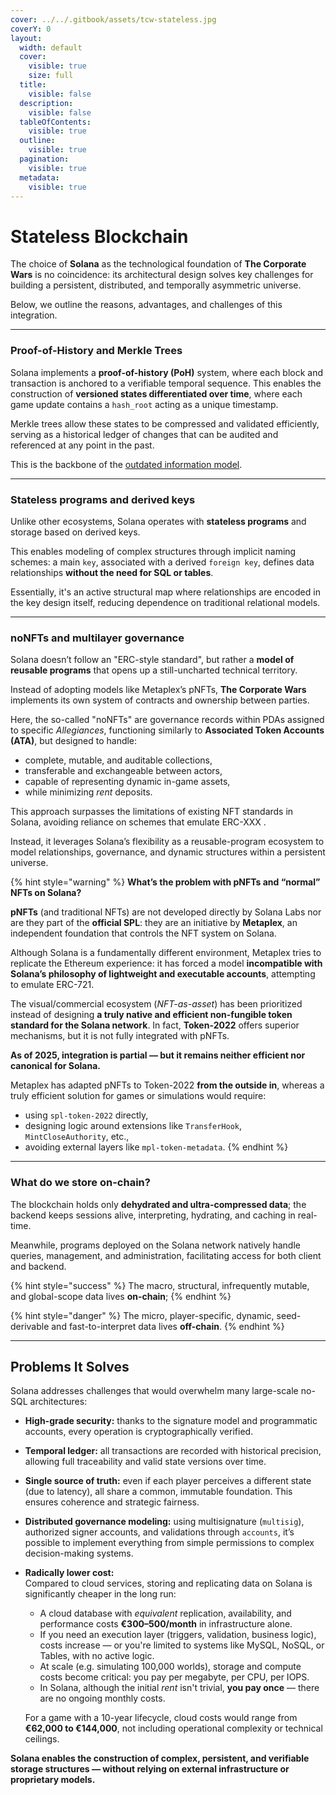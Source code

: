 ```yaml
---
cover: ../../.gitbook/assets/tcw-stateless.jpg
coverY: 0
layout:
  width: default
  cover:
    visible: true
    size: full
  title:
    visible: false
  description:
    visible: false
  tableOfContents:
    visible: true
  outline:
    visible: true
  pagination:
    visible: true
  metadata:
    visible: true
---
```


# Stateless Blockchain

The choice of **Solana** as the technological foundation of **The Corporate Wars** is no coincidence: its architectural design solves key challenges for building a persistent, distributed, and temporally asymmetric universe.

Below, we outline the reasons, advantages, and challenges of this integration.

***

### Proof-of-History and Merkle Trees

Solana implements a **proof-of-history (PoH)** system, where each block and transaction is anchored to a verifiable temporal sequence. This enables the construction of **versioned states differentiated over time**, where each game update contains a `hash_root` acting as a unique timestamp.

Merkle trees allow these states to be compressed and validated efficiently, serving as a historical ledger of changes that can be audited and referenced at any point in the past.

This is the backbone of the [outdated information model](outdated-information-model.md).

***

### Stateless programs and derived keys

Unlike other ecosystems, Solana operates with **stateless programs** and storage based on derived keys.

This enables modeling of complex structures through implicit naming schemes: a main `key`, associated with a derived `foreign key`, defines data relationships **without the need for SQL or tables**.

Essentially, it's an active structural map where relationships are encoded in the key design itself, reducing dependence on traditional relational models.

***

### noNFTs and multilayer governance

Solana doesn’t follow an "ERC-style standard", but rather a **model of reusable programs** that opens up a still-uncharted technical territory.

Instead of adopting models like Metaplex’s pNFTs, **The Corporate Wars** implements its own system of contracts and ownership between parties.

Here, the so-called "noNFTs" are governance records within PDAs assigned to specific _Allegiances_, functioning similarly to **Associated Token Accounts (ATA)**, but designed to handle:

* complete, mutable, and auditable collections,
* transferable and exchangeable between actors,
* capable of representing dynamic in-game assets,
* while minimizing _rent_ deposits.

This approach surpasses the limitations of existing NFT standards in Solana, avoiding reliance on schemes that emulate ERC-XXX .

Instead, it leverages Solana’s flexibility as a reusable-program ecosystem to model relationships, governance, and dynamic structures within a persistent universe.

{% hint style="warning" %}
**What’s the problem with pNFTs and “normal” NFTs on Solana?**

**pNFTs** (and traditional NFTs) are not developed directly by Solana Labs nor are they part of the **official SPL**: they are an initiative by **Metaplex**, an independent foundation that controls the NFT system on Solana.

Although Solana is a fundamentally different environment, Metaplex tries to replicate the Ethereum experience: it has forced a model **incompatible with Solana’s philosophy of lightweight and executable accounts**, attempting to emulate ERC-721.

The visual/commercial ecosystem (_NFT-as-asset_) has been prioritized instead of designing **a truly native and efficient non-fungible token standard for the Solana network**. In fact, **Token-2022** offers superior mechanisms, but it is not fully integrated with pNFTs.

**As of 2025, integration is partial — but it remains neither efficient nor canonical for Solana.**

Metaplex has adapted pNFTs to Token-2022 **from the outside in**, whereas a truly efficient solution for games or simulations would require:

* using `spl-token-2022` directly,
* designing logic around extensions like `TransferHook`, `MintCloseAuthority`, etc.,
* avoiding external layers like `mpl-token-metadata`.
{% endhint %}

***

### What do we store on-chain?

The blockchain holds only **dehydrated and ultra-compressed data**; the backend keeps sessions alive, interpreting, hydrating, and caching in real-time.

Meanwhile, programs deployed on the Solana network natively handle queries, management, and administration, facilitating access for both client and backend.

{% hint style="success" %}
The macro, structural, infrequently mutable, and global-scope data lives **on-chain**;
{% endhint %}

{% hint style="danger" %}
The micro, player-specific, dynamic, seed-derivable and fast-to-interpret data lives **off-chain**.
{% endhint %}

***

## Problems It Solves

Solana addresses challenges that would overwhelm many large-scale no-SQL architectures:

* **High-grade security:** thanks to the signature model and programmatic accounts, every operation is cryptographically verified.
* **Temporal ledger:** all transactions are recorded with historical precision, allowing full traceability and valid state versions over time.
* **Single source of truth:** even if each player perceives a different state (due to latency), all share a common, immutable foundation. This ensures coherence and strategic fairness.
* **Distributed governance modeling:** using multisignature (`multisig`), authorized signer accounts, and validations through `accounts`, it’s possible to implement everything from simple permissions to complex decision-making systems.
*   **Radically lower cost:**\
    Compared to cloud services, storing and replicating data on Solana is significantly cheaper in the long run:

    * A cloud database with _equivalent_ replication, availability, and performance costs **€300–500/month** in infrastructure alone.
    * If you need an execution layer (triggers, validation, business logic), costs increase — or you're limited to systems like MySQL, NoSQL, or Tables, with no active logic.
    * At scale (e.g. simulating 100,000 worlds), storage and compute costs become critical: you pay per megabyte, per CPU, per IOPS.
    * In Solana, although the initial _rent_ isn't trivial, **you pay once** — there are no ongoing monthly costs.

    For a game with a 10-year lifecycle, cloud costs would range from **€62,000 to €144,000**, not including operational complexity or technical ceilings.

**Solana enables the construction of complex, persistent, and verifiable storage structures — without relying on external infrastructure or proprietary models.**
